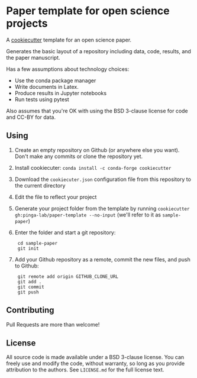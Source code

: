 # Paper template for open science projects

A [cookiecutter](https://github.com/audreyr/cookiecutter) template for an open
science paper.

Generates the basic layout of a repository including data, code, results, and
the paper manuscript.

Has a few assumptions about technology choices:

* Use the conda package manager
* Write documents in Latex.
* Produce results in Jupyter notebooks
* Run tests using pytest

Also assumes that you're OK with using the BSD 3-clause license for code and
CC-BY for data.


## Using

1. Create an empty repository on Github (or anywhere else you want). Don't make
   any commits or clone the repository yet.
2. Install cookiecuter: `conda install -c conda-forge cookiecutter`
3. Download the `cookiecuter.json` configuration file from this repository to
   the current directory
4. Edit the file to reflect your project
5. Generate your project folder from the template by running
   `cookiecutter gh:pinga-lab/paper-template --no-input` (we'll refer to it as
   `sample-paper`)
6. Enter the folder and start a git repository:

        cd sample-paper
        git init

7. Add your Github repository as a remote, commit the new files, and push to
   Github:

        git remote add origin GITHUB_CLONE_URL
        git add .
        git commit
        git push


## Contributing

Pull Requests are more than welcome!


## License

All source code is made available under a BSD 3-clause license.  You can freely
use and modify the code, without warranty, so long as you provide attribution
to the authors.  See `LICENSE.md` for the full license text.
